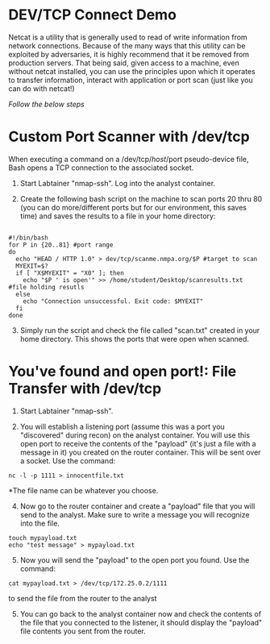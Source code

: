 DEV/TCP Connect Demo
=====

Netcat is a utility that is generally used to read of write information from network connections. Because of the many ways that this utility can be exploited by adversaries, it is highly recommend that it be removed from production servers. That being said, given access to a machine, even without netcat installed, you can use the principles upon
which it operates to transfer information, interact with application or port scan (just like you can do with netcat!)


*Follow the below steps*

Custom Port Scanner with /dev/tcp
====

When executing a command on a /dev/tcp/$host/$port pseudo-device file, Bash opens a TCP connection to the associated socket.

1) Start Labtainer "nmap-ssh". Log into the analyst container.

2) Create the following bash script on the machine to scan ports 20 thru 80 (you can do more/different ports but for our environment, this saves time) and saves the results to a file in your home directory:

```

#!/bin/bash
for P in {20..81} #port range
do
  echo "HEAD / HTTP 1.0" > dev/tcp/scanme.nmpa.org/$P #target to scan
  MYEXIT=$?
  if [ "X$MYEXIT" = "X0" ]; then
    echo "$P ' is open'" >> /home/student/Desktop/scanresults.txt #file holding resutls
  else
    echo "Connection unsuccessful. Exit code: $MYEXIT"
  fi
done

```

3) Simply run the script and check the file called "scan.txt" created in your home directory. This shows the ports that were open when scanned.

You've found and open port!: File Transfer with /dev/tcp
=====
 
1) Start Labtainer "nmap-ssh".

2) You will establish a listening port (assume this was a port you "discovered" during recon) on the analyst container. You will use this open port to receive the contents of the "payload" (it's just a file with a message in it) you created on the router container. This will be sent over a socket. Use the command: 

```
nc -l -p 1111 > innocentfile.txt

```
*The file name can be whatever you choose.

4) Now go to the router container and create a "payload" file that you will send to the analyst. Make sure to write a message you will recognize into the file.

```
touch mypayload.txt
echo "test message" > mypayload.txt
```

5) Now you will send the "payload" to the open port you found. Use the command: 

```
cat mypayload.txt > /dev/tcp/172.25.0.2/1111
```
to send the file from the router to the analyst

5) You can go back to the analyst container now and check the contents of the file that you connected to the listener, it should display the "payload" file contents you sent from the router.

